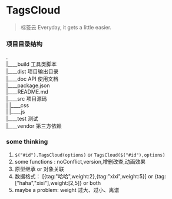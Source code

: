 # TagsCloud
> 标签云
> Everyday, it gets a little easier.

### 项目目录结构
. <br/>
|____build          工具类脚本 <br/>
|____dist			项目输出目录 <br/>
|____doc			API 使用文档 <br/>
|____package.json <br/>
|____README.md <br/>
|____src            项目源码 <br/>
| |____css <br/>
| |____js <br/>
|____test			测试 <br/>
|____vendor         第三方依赖 <br/>



### some thinking
1. `$("#id").TagsCloud(options)`   or  `TagsCloud($("#id"),options)`
2. some functions : noConflict,version,增删改查,动画效果
3. 原型继承 or 对象关联
4. 数据格式： [{tag:"哈哈",weight:2},{tag:"xixi",weight:5}]  or {tag:["haha","xixi"],weight:[2,5]} or both
5. maybe a problem: weight 过大、过小、离谱


